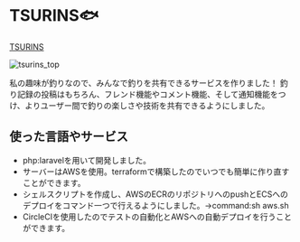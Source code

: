 # TSURINS:fish:
[TSURINS](http://www.tsurins.com/)  

![tsurins_top](https://user-images.githubusercontent.com/61406078/84632349-bc8b7f00-af29-11ea-8dc4-7dd1cfd01da7.png)

私の趣味が釣りなので、みんなで釣りを共有できるサービスを作りました！
釣り記録の投稿はもちろん、フレンド機能やコメント機能、そして通知機能をつけ、よりユーザー間で釣りの楽しさや技術を共有できるようにしました。

## 使った言語やサービス
- php:laravelを用いて開発しました。
- サーバーはAWSを使用。terraformで構築したのでいつでも簡単に作り直すことができます。
- シェルスクリプトを作成し、AWSのECRのリポジトリへのpushとECSへのデプロイをコマンド一つで行えるようにしました。->command:sh aws.sh
- CircleCIを使用したのでテストの自動化とAWSへの自動デプロイを行うことができます。

